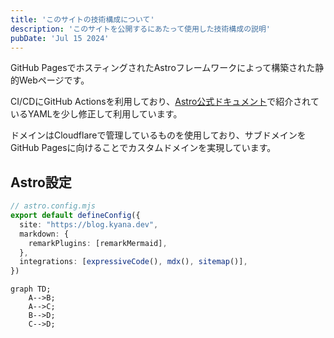 ```yaml
---
title: 'このサイトの技術構成について'
description: 'このサイトを公開するにあたって使用した技術構成の説明'
pubDate: 'Jul 15 2024'
---
```


GitHub PagesでホスティングされたAstroフレームワークによって構築された静的Webページです。

CI/CDにGitHub Actionsを利用しており、[Astro公式ドキュメント](https://docs.astro.build/en/guides/deploy/github/#configure-a-github-action)で紹介されているYAMLを少し修正して利用しています。

ドメインはCloudflareで管理しているものを使用しており、サブドメインをGitHub Pagesに向けることでカスタムドメインを実現しています。

## Astro設定

```ts
// astro.config.mjs
export default defineConfig({
  site: "https://blog.kyana.dev",
  markdown: {
    remarkPlugins: [remarkMermaid],
  },
  integrations: [expressiveCode(), mdx(), sitemap()],
})
```


```mermaid
graph TD;
    A-->B;
    A-->C;
    B-->D;
    C-->D;
```